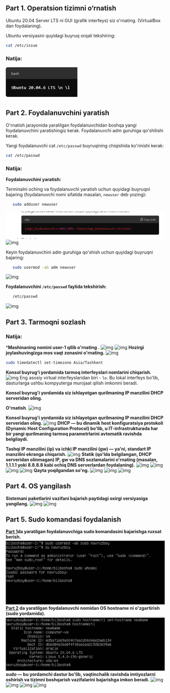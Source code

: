 
## Part 1. Operatsion tizimni o‘rnatish


Ubuntu 20.04 Server LTS ni GUI (grafik interfeys) siz o'rnating. (VirtualBox dan foydalaning).

Ubuntu versiyasini quyidagi buyruq orqali tekshiring:
```bash
cat /etc/issue
```
### Natija:

![img](screen/1.png)

## Part 2. Foydalanuvchini yaratish

O'rnatish jarayonida yaratilgan foydalanuvchidan boshqa yangi foydalanuvchini yaratishingiz kerak. 
Foydalanuvchi adm guruhiga qo'shilishi kerak.

Yangi foydalanuvchi cat `/etc/passwd` buyruqining chiqishida ko'rinishi kerak:

   ```bash
   cat /etc/passwd
   ```

### Natija:         
**Foydalanuvchini yaratish:**

Terminalni oching va foydalanuvchi yaratish uchun quyidagi buyruqni bajaring 
(foydalanuvchi nomi sifatida masalan, `newuser` deb yozing):
```bash
   sudo adduser newuser
   ```
![img](screen/2.0.png)
![img](screen/2.1.png)



Keyin foydalanuvchini adm guruhiga qo'shish uchun quyidagi buyruqni bajaring:
```bash
   sudo usermod -aG adm newuser
   ```
![img](screen/2.2.png)


**Foydalanuvchini `/etc/passwd` faylida tekshirish:**
```bash
   /etc/passwd
   ```
![img](screen/2.3.png)

## Part 3. Tarmoqni sozlash

### Natija:

***Mashinaning nomini user-1 qilib o'rnating .**
![img](screen/3.0.png)
![img](screen/3.1.png)
**Hozirgi joylashuvingizga mos vaqt zonasini o'rnating.**
![img](screen/3.2.png)
```bash
sudo timedatectl set-timezone Asia/Tashkent
   ```

**Konsol buyrug‘i yordamida tarmoq interfeyslari nomlarini chiqarish.**
![img](screen/3.3.png)
Eng asosiy virtual interfeyslaridan biri - `lo`. Bu lokal interfeys bo'lib, dasturlarga ushbu kompyuterga murojaat qilish imkonini beradi. 

**Konsol buyrug'i yordamida siz ishlayotgan qurilmaning IP manzilini DHCP serveridan oling.**

**O'rnatish**.
![img](screen/3.4.png)

**Konsol buyrug'i yordamida siz ishlayotgan qurilmaning IP manzilini DHCP serveridan oling.**
![img](screen/3.5.png)
**DHCP — bu dinamik host konfiguratsiya protokoli (Dynamic Host Configuration Protocol) bo'lib, u IT-infrastrukturada har bir yangi qurilmaning tarmoq parametrlarini avtomatik ravishda belgilaydi.**

**Tashqi IP manzilini (ip) va ichki IP manzilini (gw) — ya'ni, standart IP manzilini ekranga chiqarish.**
![img](screen/3.6.png)
**Statik (qo'lda belgilangan, DHCP serveridan olinmagan) IP, gw va DNS sozlamalarini o'rnating (masalan, 1.1.1.1 yoki 8.8.8.8 kabi ochiq DNS serverlardan foydalaning).**
![img](screen/3.7.png)
![img](screen/3.8.png)
![img](screen/3.9.png)
![img](screen/3.10.png)
**Qayta yoqilgandan so'ng.**
![img](screen/3.11.png)
![img](screen/3.12.png)
![img](screen/3.13.png)

## Part 4. OS yangilash

**Sistemani paketlarini vazifani bajarish paytidagi oxirgi versiyasiga yangilang.**
![img](screen/4.0.png)
![img](screen/4.1.png)
## Part 5. Sudo komandasi foydalanish

**[Part 1](#part-1-operatsion-tizimni-ornatish)da yaratilgan foydalanuvchiga sudo komandasini bajarishga ruxsat berish.**
![img](screen/5.0.png)
**[Part 2](#part-2-foydalanuvchini-yaratish) da yaratilgan foydalanuvchi nomidan OS hostname ni o'zgartirish (sudo yordamida).**
![img](screen/5.1.png)
**sudo — bu yordamchi dastur bo'lib, vaqtinchalik ravishda imtiyozlarni oshirish va tizimni boshqarish vazifalarini bajarishga imkon beradi.**
![img](screen/4..png)
![img](screen/4..png)
![img](screen/4..png)
![img](screen/4..png)
